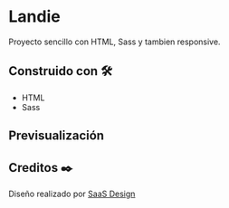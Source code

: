 # Landie
Proyecto sencillo con HTML, Sass y tambien responsive.  

## Construido con 🛠️
* HTML
* Sass

## Previsualización


## Creditos ✒️
Diseño realizado por [SaaS Design](https://www.saasdesign.io/figma-website-template/)
